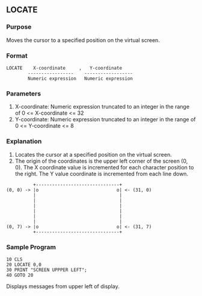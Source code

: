 ## LOCATE

### Purpose
Moves the cursor to a specified position on the virtual screen.

### Format

```basic
LOCATE    X-coordinate     ,   Y-coordinate
        -----------------    ------------------
        Numeric expression   Numeric expression
```

### Parameters

1. X-coordinate: Numeric expression truncated to an integer in the range
of 0 <= X-coordinate <= 32
2. Y-coordinate: Numeric expression truncated to an integer in the range
of 0 <= Y-coordinate <= 8

### Explanation
1. Locates the cursor at a specified position on the virtual screen.
2. The origin of the coordinates is the upper left corner of the screen
   (0, 0). The X coordinate value is incremented for each character position
to the right. The Y value coordinate is incremented from each line down.

```
          +-------------------------------+ 
(0, 0) -> |o                             o| <- (31, 0)
          |                               |
          |                               |
          |                               |
          |                               |
          |                               |
          |                               |
(0, 7) -> |o                             o| <- (31, 7)
          +-------------------------------+ 
```

### Sample Program

```basic
10 CLS
20 LOCATE 0,0
30 PRINT "SCREEN UPPPER LEFT";
40 GOTO 20
```

Displays messages from upper left of display.
